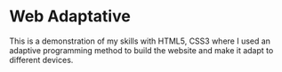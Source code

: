 # Web Adaptative
 This is a demonstration of my skills with HTML5, CSS3 where I used an adaptive programming method to build the website and make it adapt to different devices. 
